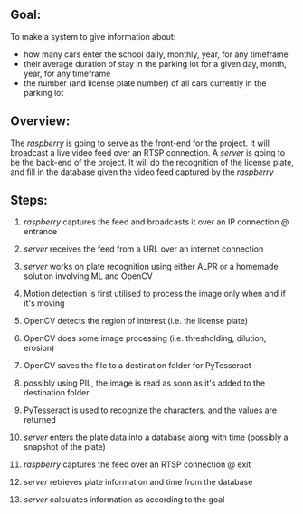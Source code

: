 ## Goal:
To make a system to give information about:
- how many cars enter the school daily, monthly, year, for any timeframe
- their average duration of stay in the parking lot for a given day, month, year, for any timeframe
- the number (and license plate number) of all cars currently in the parking lot


## Overview:
The _raspberry_ is going to serve as the front-end for the project. It will broadcast a live video feed over an RTSP connection.
A _server_ is going to be the back-end of the project. It will do the recognition of the license plate, and fill in the database given the video feed captured by the _raspberry_


## Steps:
1. _raspberry_ captures the feed and broadcasts it over an IP connection @ entrance

2. _server_ receives the feed from a URL over an internet connection

3. _server_ works on plate recognition using either ALPR or a homemade solution involving ML and OpenCV
  1. Motion detection is first utilised to process the image only when and if it's moving
  2. OpenCV detects the region of interest (i.e. the license plate)
  3. OpenCV does some image processing (i.e. thresholding, dilution, erosion)
  4. OpenCV saves the file to a destination folder for PyTesseract
  5. possibly using PIL, the image is read as soon as it's added to the destination folder
  6. PyTesseract is used to recognize the characters, and the values are returned

4. _server_ enters the plate data into a database along with time (possibly a snapshot of the plate)

5. _raspberry_ captures the feed over an RTSP connection @ exit

6. _server_ retrieves plate information and time from the database

7. _server_ calculates information as according to the goal

